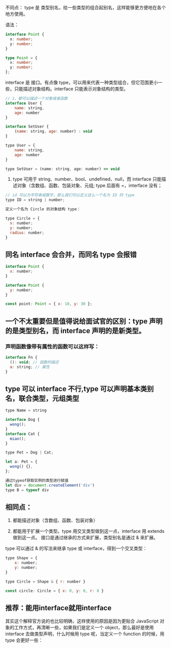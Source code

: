 
不同点：
type 是 类型别名，给一些类型的组合起别名，这样能够更方便地在各个地方使用。

语法：
```ts
interface Point {
  x: number;
  y: number;
}

type Point = {
  x: number;
  y: number;
};
```


interface 是 接口。有点像 type，可以用来代表一种类型组合，但它范围更小一些，只能描述对象结构。interface 只能表示对象结构的类型。
```js
// 1、都可以描述一个对象或者函数
interface User {
    name: string,
    age: number
}

interface SetUser {
    (name: string, age: number) : void
}

type User = {
    name: string,
    age: number
}

type SetUser = (name: string, age: number) => void
```

1. type 可用于 string、number、bool、undefined、null，而 interface 只能描述对象（含数组、函数、包装对象、元组; type 后面有 =，interface 没有；
```js
// id 可以为字符串或数字，那么我们可以定义这么一个名为 ID 的 type
type ID = string | number;

定义一个名为 Circle 的对象结构 type：

type Circle = {
  x: number;
  y: number;
  radius: number;
}
```

## 同名 interface 会合并，而同名 type 会报错
```js
interface Point {
  x: number;
}

interface Point {
  y: number;
}

const point: Point = { x: 10, y: 30 };
```

##  一个不太重要但是值得说给面试官的区别：type 声明的是类型别名，而 interface 声明的是新类型。

### 声明函数像带有属性的函数可以这样写：
```js
interface Fn {
  (): void; // 函数的描述
  a: string; // 属性
}
```

## type 可以 interface 不行,type 可以声明基本类别名，联合类型，元组类型
```js
type Name = string

interface Dog {
  wong();
}
interface Cat {
  miao();
}

type Pet = Dog | Cat;

let a: Pet = {
  wong() {},
};
```

```js
通过typeof获取实例的类型进行赋值
let div = document.createElement('div')
type B = typeof div
```

## 相同点：
1. 都能描述对象（含数组、函数、包装对象）

2. 都能用于扩展一个类型。type 用交叉类型做到这一点，interface 用 extends 做到这一点。
接口是通过继承的方式来扩展，类型别名是通过 & 来扩展。

type 可以通过 & 的写法来继承 type 或 interface，得到一个交叉类型：
```js
type Shape = {
    x: number;
    y: number;
}

type Circle = Shape & { r: number }

const circle: Circle = { x: 0, y: 0, r: 8 }
```

## 推荐：能用interface就用interface
其实这个解释官方说的也比较明确，这样使用的原因是因为更贴合 JavaScript 对象的工作方式，再清晰一些，如果我们是定义一个 object，那么最好是使用 interface 去做类型声明，什么时候用 type 呢，当定义一个 function 的时候，用 type 会更好一些：
